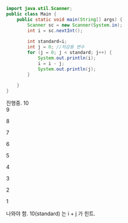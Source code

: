 ```java
import java.util.Scanner;
public class Main {
	public static void main(String[] args) {
		Scanner sc = new Scanner(System.in);
		int i = sc.nextInt();
		
		int standard=i;
		int j = 0; //차감용 변수
		for (j = 0; j < standard; j++) {
			System.out.println(i);
			i = i - j;
			System.out.println(j);
		}
	
	}
}
```
진행중.
10     
9


8


7


6


5


4


3


2


1


나와야 함.
10(standard) 는 i + j 가 힌트.
